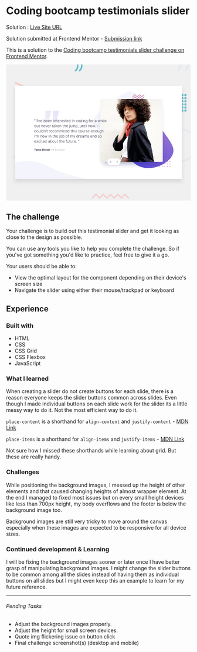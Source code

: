 #  Coding bootcamp testimonials slider

Solution : [Live Site URL](https://frontend-mentor-challenges-ecru.vercel.app/coding-bootcamp-testimonials-slider/)

Solution submitted  at Frontend Mentor - [Submission link](https://www.frontendmentor.io/solutions/coding-bootcamp-testimonials-slider-bkzOViUBo)

This is a solution to the [Coding bootcamp testimonials slider challenge on Frontend Mentor](https://www.frontendmentor.io/challenges/coding-bootcamp-testimonials-slider-4FNyLA8JL).

![Design preview for the Coding bootcamp testimonials slider coding challenge](./design/desktop-preview.jpg)

## The challenge

Your challenge is to build out this testimonial slider and get it looking as close to the design as possible.

You can use any tools you like to help you complete the challenge. So if you've got something you'd like to practice, feel free to give it a go.

Your users should be able to: 

- View the optimal layout for the component depending on their device's screen size
- Navigate the slider using either their mouse/trackpad or keyboard


## Experience

### Built with
- HTML
- CSS
- CSS Grid
- CSS Flexbox
- JavaScript

### What I learned

When creating a slider do not create buttons for each slide, there is a reason everyone keeps the slider buttons common across slides. Even though I made individual buttons on each slide work for the slider its a little messy way to do it. Not the most efficient way to do it. 

`place-content` is a shorthand for `align-content` and `justify-content` - [MDN Link](https://developer.mozilla.org/en-US/docs/Web/CSS/place-content)

`place-items`  is a shorthand for `align-items` and `justify-items`  - [MDN Link](https://developer.mozilla.org/en-US/docs/Web/CSS/place-items)

Not sure how I missed these shorthands while learning about grid. But these are really handy. 

### Challenges

While positioning the background images, I messed up the height of other elements and that caused changing heights of almost wrapper element. At the end I managed to fixed most issues but on every small height devices like less than 700px height, my body overflows and the footer is below the background image too. 

Background images are still very tricky to move around the canvas especially when these images are expected to be responsive for all device sizes. 

### Continued development  & Learning

I will be fixing the background images sooner or later once I have better  grasp of manipulating background images. I might change the slider buttons to be common among all the slides instead of having them as individual buttons on all slides but I might even keep this an example to learn for my future reference. 
 
---

###### Pending Tasks 

- Adjust the background images properly. 
- Adjust the height for small screen devices.
- Quote img flickering issue on button click
- Final challenge screenshot(s) (desktop and mobile)
